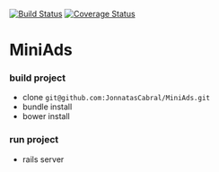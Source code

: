 [![Build Status](https://travis-ci.org/JonnatasCabral/MiniAds.svg?branch=master)](https://travis-ci.org/JonnatasCabral/MiniAds)
[![Coverage Status](https://coveralls.io/repos/github/victorfsf/python-iprofile/badge.svg?branch=master)](https://travis-ci.org/JonnatasCabral/MiniAds)
# MiniAds

### build project
* clone `git@github.com:JonnatasCabral/MiniAds.git`
* bundle install
* bower install


### run project
* rails server
